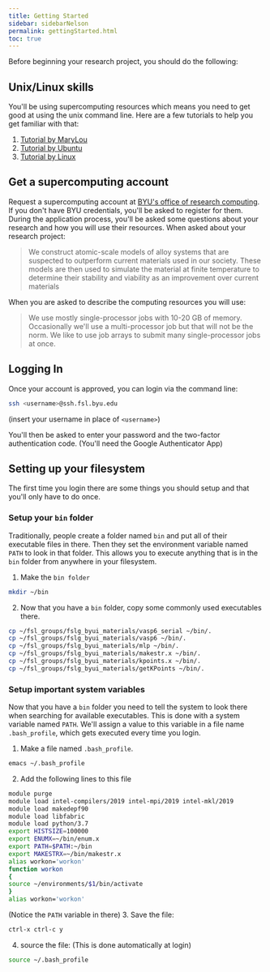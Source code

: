 ```yaml
---
title: Getting Started
sidebar: sidebarNelson
permalink: gettingStarted.html
toc: true
---
```



Before beginning  your research project, you should do the following:

## Unix/Linux skills

You'll be using supercomputing resources which means you need to get
good at using the unix command line.  Here are a few tutorials to help
you get familiar with that:

1. [Tutorial by MaryLou](https://rc.byu.edu/documentation/unix-tutorial/)
2. [Tutorial by Ubuntu](https://ubuntu.com/tutorials/command-line-for-beginners#1-overview)
3. [Tutorial by Linux](http://linuxcommand.org/)



## Get a supercomputing account

Request a supercomputing account at
[BYU's office of research computing][ml].  If you don't have BYU
credentials, you'll be asked to register for them.  During the
application process, you'll be asked some questions about your
research and how you will use their resources.  When asked about your
research project:

> We construct atomic-scale models of alloy systems that are suspected
> to outperform current materials used in our society.  These models
> are then used to simulate the material at finite temperature to
> determine their stability and viability as an improvement over
> current materials


When you are asked to describe the computing resources you will use:

> We use mostly single-processor jobs with 10-20 GB of memory.
> Occasionally we'll use a multi-processor job but that will not be
> the norm.  We like to use job arrays to submit many single-processor
> jobs at once.


## Logging In
Once your account is approved, you can login via the command line:

``` bash
ssh <username>@ssh.fsl.byu.edu
```
(insert your username in place of `<username>`)


You'll then be asked to enter your password and the two-factor
authentication code. (You'll need the Google Authenticator App)

## Setting up your filesystem
The first time you login there are some things you should setup and
that you'll only have to do once.

### Setup your `bin` folder

Traditionally, people create a folder named `bin` and put all of their
   executable files in there.  Then they set the environment variable
   named `PATH` to look in that folder.  This allows you to execute
   anything that is in the `bin` folder from anywhere in your
   filesystem.

1. Make the `bin folder`
``` bash  
mkdir ~/bin
```  
2. Now that you have a `bin` folder, copy some commonly used
executables there.  
``` bash  
cp ~/fsl_groups/fslg_byui_materials/vasp6_serial ~/bin/.
cp ~/fsl_groups/fslg_byui_materials/vasp6 ~/bin/.
cp ~/fsl_groups/fslg_byui_materials/mlp ~/bin/.
cp ~/fsl_groups/fslg_byui_materials/makestr.x ~/bin/.
cp ~/fsl_groups/fslg_byui_materials/kpoints.x ~/bin/.
cp ~/fsl_groups/fslg_byui_materials/getKPoints ~/bin/.
```  

### Setup important system variables

Now that you have a `bin` folder you need to tell the system to look
there when searching for available executables.  This is done with a
system variable named `PATH`.  We'll assign a value to this variable
in a file name `.bash_profile`, which gets executed every time you
login.

1. Make a file named `.bash_profile`.  
``` bash  
emacs ~/.bash_profile
```
2. Add the following lines to this file  
``` bash
module purge
module load intel-compilers/2019 intel-mpi/2019 intel-mkl/2019
module load makedepf90
module load libfabric
module load python/3.7
export HISTSIZE=100000
export ENUMX=~/bin/enum.x
export PATH=$PATH:~/bin
export MAKESTRX=~/bin/makestr.x
alias workon='workon'
function workon
{
source ~/environments/$1/bin/activate
}
alias workon='workon'
```
(Notice the `PATH` variable in there)
3. Save the file:  
``` bash  
ctrl-x ctrl-c y
```  
4. source the file:  (This is done automatically at login)
``` bash  
source ~/.bash_profile
```  
[ml]:marylou.byu.edu
